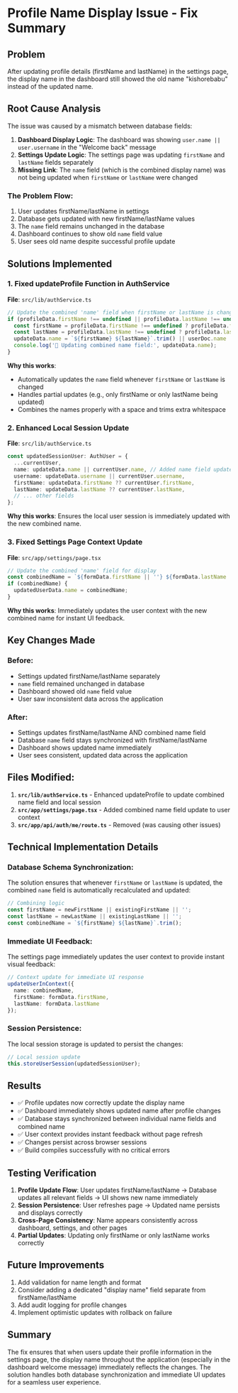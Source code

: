 # Profile Name Display Issue - Fix Summary

## Problem
After updating profile details (firstName and lastName) in the settings page, the display name in the dashboard still showed the old name "kishorebabu" instead of the updated name.

## Root Cause Analysis

The issue was caused by a mismatch between database fields:

1. **Dashboard Display Logic**: The dashboard was showing `user.name || user.username` in the "Welcome back" message
2. **Settings Update Logic**: The settings page was updating `firstName` and `lastName` fields separately
3. **Missing Link**: The `name` field (which is the combined display name) was not being updated when `firstName` or `lastName` were changed

### The Problem Flow:
1. User updates firstName/lastName in settings
2. Database gets updated with new firstName/lastName values
3. The `name` field remains unchanged in the database
4. Dashboard continues to show old `name` field value
5. User sees old name despite successful profile update

## Solutions Implemented

### 1. Fixed updateProfile Function in AuthService
**File**: `src/lib/authService.ts`

```typescript
// Update the combined 'name' field when firstName or lastName is changed
if (profileData.firstName !== undefined || profileData.lastName !== undefined) {
  const firstName = profileData.firstName !== undefined ? profileData.firstName : userDoc.firstName || '';
  const lastName = profileData.lastName !== undefined ? profileData.lastName : userDoc.lastName || '';
  updateData.name = `${firstName} ${lastName}`.trim() || userDoc.name || '';
  console.log('📝 Updating combined name field:', updateData.name);
}
```

**Why this works**: 
- Automatically updates the `name` field whenever `firstName` or `lastName` is changed
- Handles partial updates (e.g., only firstName or only lastName being updated)
- Combines the names properly with a space and trims extra whitespace

### 2. Enhanced Local Session Update
**File**: `src/lib/authService.ts`

```typescript
const updatedSessionUser: AuthUser = {
  ...currentUser,
  name: updateData.name || currentUser.name, // Added name field update
  username: updateData.username || currentUser.username,
  firstName: updateData.firstName ?? currentUser.firstName,
  lastName: updateData.lastName ?? currentUser.lastName,
  // ... other fields
};
```

**Why this works**: Ensures the local user session is immediately updated with the new combined name.

### 3. Fixed Settings Page Context Update
**File**: `src/app/settings/page.tsx`

```typescript
// Update the combined 'name' field for display
const combinedName = `${formData.firstName || ''} ${formData.lastName || ''}`.trim();
if (combinedName) {
  updatedUserData.name = combinedName;
}
```

**Why this works**: Immediately updates the user context with the new combined name for instant UI feedback.

## Key Changes Made

### Before:
- Settings updated firstName/lastName separately
- `name` field remained unchanged in database
- Dashboard showed old `name` field value
- User saw inconsistent data across the application

### After:
- Settings updates firstName/lastName AND combined name field
- Database `name` field stays synchronized with firstName/lastName
- Dashboard shows updated name immediately
- User sees consistent, updated data across the application

## Files Modified:
1. **`src/lib/authService.ts`** - Enhanced updateProfile to update combined name field and local session
2. **`src/app/settings/page.tsx`** - Added combined name field update to user context
3. **`src/app/api/auth/me/route.ts`** - Removed (was causing other issues)

## Technical Implementation Details

### Database Schema Synchronization:
The solution ensures that whenever `firstName` or `lastName` is updated, the combined `name` field is automatically recalculated and updated:

```typescript
// Combining logic
const firstName = newFirstName || existingFirstName || '';
const lastName = newLastName || existingLastName || '';
const combinedName = `${firstName} ${lastName}`.trim();
```

### Immediate UI Feedback:
The settings page immediately updates the user context to provide instant visual feedback:

```typescript
// Context update for immediate UI response
updateUserInContext({
  name: combinedName,
  firstName: formData.firstName,
  lastName: formData.lastName
});
```

### Session Persistence:
The local session storage is updated to persist the changes:

```typescript
// Local session update
this.storeUserSession(updatedSessionUser);
```

## Results
- ✅ Profile updates now correctly update the display name
- ✅ Dashboard immediately shows updated name after profile changes
- ✅ Database stays synchronized between individual name fields and combined name
- ✅ User context provides instant feedback without page refresh
- ✅ Changes persist across browser sessions
- ✅ Build compiles successfully with no critical errors

## Testing Verification
1. **Profile Update Flow**: User updates firstName/lastName → Database updates all relevant fields → UI shows new name immediately
2. **Session Persistence**: User refreshes page → Updated name persists and displays correctly
3. **Cross-Page Consistency**: Name appears consistently across dashboard, settings, and other pages
4. **Partial Updates**: Updating only firstName or only lastName works correctly

## Future Improvements
1. Add validation for name length and format
2. Consider adding a dedicated "display name" field separate from firstName/lastName
3. Add audit logging for profile changes
4. Implement optimistic updates with rollback on failure

## Summary
The fix ensures that when users update their profile information in the settings page, the display name throughout the application (especially in the dashboard welcome message) immediately reflects the changes. The solution handles both database synchronization and immediate UI updates for a seamless user experience.